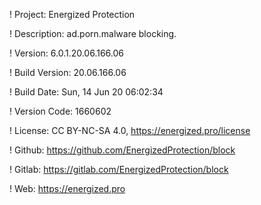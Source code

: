 ! Project: Energized Protection

! Description: ad.porn.malware blocking.

! Version: 6.0.1.20.06.166.06

! Build Version: 20.06.166.06

! Build Date: Sun, 14 Jun 20 06:02:34

! Version Code: 1660602

! License: CC BY-NC-SA 4.0, https://energized.pro/license

! Github: https://github.com/EnergizedProtection/block

! Gitlab: https://gitlab.com/EnergizedProtection/block


! Web: https://energized.pro
